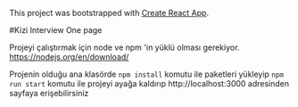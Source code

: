 This project was bootstrapped with [Create React App](https://github.com/facebook/create-react-app).

#Kizi Interview One page

Projeyi çalıştırmak için node ve npm 'in yüklü olması gerekiyor.
https://nodejs.org/en/download/

Projenin olduğu ana klasörde 
`npm install` komutu ile paketleri yükleyip
`npm run start` komutu ile projeyi ayağa kaldırıp http://localhost:3000 adresinden sayfaya erişebilirsiniz

